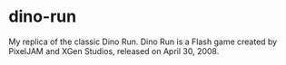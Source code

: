 # dino-run
My replica of the classic Dino Run. Dino Run is a Flash game created by PixelJAM and XGen Studios, released on April 30, 2008.
